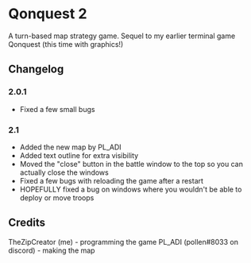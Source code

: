 # Qonquest 2
A turn-based map strategy game. Sequel to my earlier terminal game Qonquest (this time with graphics!)
## Changelog
### 2.0.1
* Fixed a few small bugs
### 2.1
* Added the new map by PL\_ADI
* Added text outline for extra visibility
* Moved the "close" button in the battle window to the top so you can actually close the windows
* Fixed a few bugs with reloading the game after a restart
* HOPEFULLY fixed a bug on windows where you wouldn't be able to deploy or move troops
## Credits
TheZipCreator (me) - programming the game
PL\_ADI (pollen#8033 on discord) - making the map
